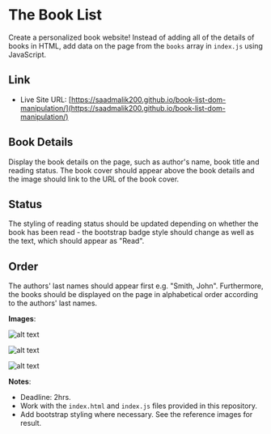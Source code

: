 # The Book List

Create a personalized book website! Instead of adding all of the details of books in HTML, add data on the page from the `books` array in `index.js` using JavaScript.

## Link

- Live Site URL: [https://saadmalik200.github.io/book-list-dom-manipulation/](https://saadmalik200.github.io/book-list-dom-manipulation/)

## Book Details

Display the book details on the page, such as author's name, book title and reading status. The book cover should appear above the book details and the image should link to the URL of the book cover.

## Status

The styling of reading status should be updated depending on whether the book has been read - the bootstrap badge style should change as well as the text, which should appear as "Read".

## Order

The authors' last names should appear first e.g. "Smith, John". Furthermore, the books should be displayed on the page in alphabetical order according to the authors' last names.

**Images**:

![alt text](assets/images/list-desktop.png "Desktop Menu")

![alt text](assets/images/list-tablet.png "Tablet Menu")

![alt text](assets/images/list-mobile.png "Mobile Menu")

**Notes**:

- Deadline: 2hrs.
- Work with the `index.html` and `index.js` files provided in this repository.
- Add bootstrap styling where necessary. See the reference images for result.
